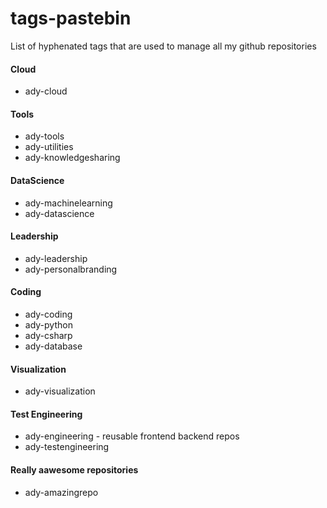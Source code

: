 # tags-pastebin
List of hyphenated tags that are used to manage all my github repositories

#### Cloud
* ady-cloud

#### Tools 
* ady-tools
* ady-utilities
* ady-knowledgesharing

#### DataScience
* ady-machinelearning
* ady-datascience

#### Leadership
* ady-leadership
* ady-personalbranding

#### Coding
* ady-coding
* ady-python
* ady-csharp
* ady-database

#### Visualization
* ady-visualization

#### Test Engineering
* ady-engineering - reusable frontend backend repos
* ady-testengineering

#### Really aawesome repositories
* ady-amazingrepo
